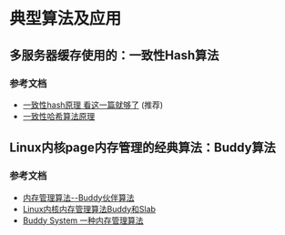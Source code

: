 # 典型算法及应用
## 多服务器缓存使用的：一致性Hash算法
### 参考文档
- [一致性hash原理 看这一篇就够了](https://www.cnblogs.com/onehm/p/14957078.html) (推荐)
- [一致性哈希算法原理](https://www.cnblogs.com/lpfuture/p/5796398.html)

## Linux内核page内存管理的经典算法：Buddy算法
### 参考文档
- [内存管理算法--Buddy伙伴算法](https://blog.csdn.net/orange_os/article/details/7392986)
- [Linux内核内存管理算法Buddy和Slab](https://zhuanlan.zhihu.com/p/36140017)
- [Buddy System 一种内存管理算法](https://blog.51cto.com/u_15351135/3726710)
